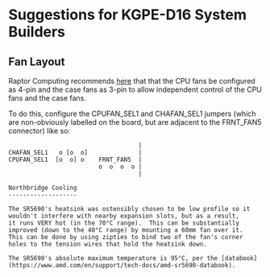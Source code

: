 ﻿Suggestions for KGPE-D16 System Builders
========================================

Fan Layout
----------

Raptor Computing recommends [here][1] that that the CPU fans be configured as 4-pin and the case fans as 3-pin to allow independent
control of the CPU fans and the case fans.

[1]: https://www.raptorengineering.com/coreboot/kgpe-d16-bmc-port-status.php#host-thermal-management-notes

To do this, configure the CPUFAN_SEL1 and CHAFAN_SEL1 jumpers (which are non-obviously labelled on the board, but are adjacent to
the FRNT_FAN5 connector) like so:

```
                                    |
CHAFAN_SEL1   o [o  o]              |
CPUFAN_SEL1  [o  o] o    FRNT_FAN5  |
                         o  o  o  o |
                                    |

Northbridge Cooling
-------------------

The SR5690's heatsink was ostensibly chosen to be low profile so it wouldn't interfere with nearby expansion slots, but as a result,
it runs VERY hot (in the 70°C range).  This can be substantially improved (down to the 40°C range) by mounting a 60mm fan over it.
This can be done by using zipties to bind two of the fan's corner holes to the tension wires that hold the heatsink down.

The SR5690's absolute maximum temperature is 95°C, per the [databook](https://www.amd.com/en/support/tech-docs/amd-sr5690-databook).
